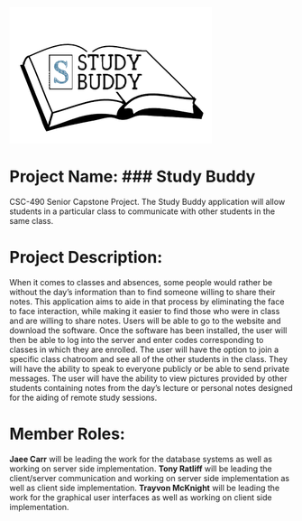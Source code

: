 ![alt tag](https://github.com/Metalaxe1/StudyBuddy/blob/master/logo1.png?raw=true)




# Project Name:  ### Study Buddy
CSC-490 Senior Capstone Project.  The Study Buddy application will allow students in a particular class to communicate with other students in the same class.

# Project Description:
When it comes to classes and absences, some people would rather be without the day’s information than to find someone willing to share their notes. This application aims to aide in that process by eliminating the face to face interaction, while making it easier to find those who were in class and are willing to share notes. Users will be able to go to the website and download the software. Once the software has been installed, the user will then be able to log into the server and enter codes corresponding to classes in which they are enrolled. The user will have the option to join a specific class chatroom and see all of the other students in the class. They will have the ability to speak to everyone publicly or be able to send private messages. The user will have the ability to view pictures provided by other students containing notes from the day’s lecture or personal notes designed for the aiding of remote study sessions.

# Member Roles:
__Jaee Carr__ will be leading the work for the database systems as well as working on server side implementation. __Tony Ratliff__ will be leading the client/server communication and working on server side implementation as well as client side implementation. __Trayvon McKnight__ will be leading the work for the graphical user interfaces as well as working on client side implementation.

